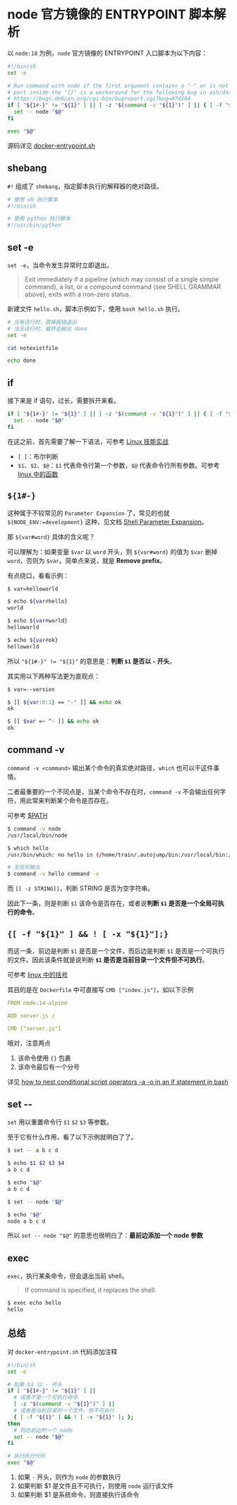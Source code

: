 # node 官方镜像的 ENTRYPOINT 脚本解析

以 `node:18` 为例，`node` 官方镜像的 ENTRYPOINT 入口脚本为以下内容：

``` bash
#!/bin/sh
set -e

# Run command with node if the first argument contains a "-" or is not a system command. The last
# part inside the "{}" is a workaround for the following bug in ash/dash:
# https://bugs.debian.org/cgi-bin/bugreport.cgi?bug=874264
if [ "${1#-}" != "${1}" ] || [ -z "$(command -v "${1}")" ] || { [ -f "${1}" ] && ! [ -x "${1}" ]; }; then
  set -- node "$@"
fi

exec "$@"
```

源码详见 [docker-entrypoint.sh](https://github.com/nodejs/docker-node/blob/main/18/bullseye/docker-entrypoint.sh)

## shebang

`#!` 组成了 `shebang`，指定脚本执行的解释器的绝对路径。

``` bash
# 使用 sh 执行脚本
#!/bin/sh

# 使用 python 执行脚本
#!/usr/bin/python
```

## set -e

`set -e`，当命令发生异常时立即退出。

> Exit immediately if a pipeline (which may consist of a single simple command), a list, or  a  compound  command  (see SHELL  GRAMMAR  above),  exits with a non-zero status. 

新建文件 `hello.sh`，脚本示例如下，使用 `bash hello.sh` 执行。

``` bash
# 当有该行时，直接报错退出
# 当无该行时，最终会输出 done
set -e

cat notexistfile

echo done
```

## if

接下来是 if 语句，过长，需要拆开来看。

``` bash
if [ "${1#-}" != "${1}" ] || [ -z "$(command -v "${1}")" ] || { [ -f "${1}" ] && ! [ -x "${1}" ]; }; then
  set -- node "$@"
fi
```

在这之前，首先需要了解一下语法，可参考 [Linux 技能实战](https://q.shanyue.tech/command/)

+ `[ ]`：布尔判断
+ `$1`、`$2`、`$@`：`$1` 代表命令行第一个参数，`$@` 代表命令行所有参数。可参考 [linux 中的函数](https://umiinn9jie.feishu.cn/wiki/wikcnA6zD21wdJtihB1y4fSpqgb)

## `${1#-}`

这种属于不较常见的 `Parameter Expansion` 了，常见的也就 `${NODE_ENV:=development}` 这种，见文档 [Shell Parameter Expansion](https://www.gnu.org/software/bash/manual/bash.html#Shell-Parameter-Expansion)。

那 `${var#word}` 具体的含义呢？

可以理解为：如果变量 `$var` 以 `word` 开头，则 `${var#word}` 的值为 `$var` 删掉 `word`，否则为 `$var`。简单点来说，就是 **Remove prefix**。

有点绕口，看看示例：

``` bash
$ var=helloworld

$ echo ${var#hello}
world

$ echo ${var#world}
helloworld

$ echo ${var#ok}
helloworld
```

所以 `"${1#-}" != "${1}"` 的意思是：**判断 `$1` 是否以 `-` 开头**。

其实用以下两种写法更为直观点：

``` bash
$ var=--version

$ [[ ${var:0:1} == "-" ]] && echo ok
ok

$ [[ $var =~ ^- ]] && echo ok
ok
```

## command -v 

`command -v <command>` 输出某个命令的真实绝对路径，`which` 也可以干这件事情。

二者最重要的一个不同点是，当某个命令不存在时，`command -v` 不会输出任何字符，用此常来判断某个命令是否存在。

可参考 [$PATH](https://q.shanyue.tech/command/path.html)

``` bash
$ command -v node
/usr/local/bin/node

$ which hello
/usr/bin/which: no hello in (/home/train/.autojump/bin:/usr/local/bin:/usr/bin:/usr/local/sbin:/usr/sbin:/home/train/bin)

# 无任何输出
$ command -v hello command -v 
```

而 `[[ -z STRING]]`，判断 STRING 是否为空字符串。

因此下一条，则是判断 `$1` 该命令是否存在，或者说**判断 `$1` 是否是一个全局可执行的命令**。

## `{[ -f "${1}" ] && ! [ -x "${1}"];}`

而这一条，前边是判断 `$1` 是否是一个文件，而后边是判断 `$1` 是否是一个可执行的文件。因此该条件就是说判断 **`$1` 是否是当前目录一个文件但不可执行**。

可参考 [linux 中的括号](https://q.shanyue.tech/command/quote.html)

其目的是在 `Dockerfile` 中可直接写 `CMD ["index.js"]`，如以下示例

``` yaml
FROM node:14-alpine

ADD server.js /

CMD ["server.js"]
```

哦对，注意两点

1. 该命令使用 `{}` 包裹
2. 该命令最后有一个分号

详见 [how to nest conditional script operators -a -o in an if statement in bash](https://unix.stackexchange.com/questions/670519/how-to-nest-conditional-script-operators-a-o-in-an-if-statement-in-bash)

## set --

`set` 用以重置命令行 `$1` `$2` `$3` 等参数。

至于它有什么作用，看了以下示例就明白了了。

``` bash
$ set -- a b c d

$ echo $1 $2 $3 $4
a b c d

$ echo "$@"
a b c d

$ set -- node "$@"

$ echo "$@"
node a b c d
```

所以 `set -- node "$@"` 的意思也很明白了：**最前边添加一个 node 参数**

## exec

`exec`，执行某条命令，但会退出当前 shell。

> If  command  is specified, it replaces the shell. 

``` bash
$ exec echo hello
hello
```

## 总结

对 `docker-entrypoint.sh` 代码添加注释

``` bash
#!/bin/sh
set -e

# 如果 $1 以 - 开头
if [ "${1#-}" != "${1}" ] ||
  # 或者不是一个可执行命令
  [ -z "$(command -v "${1}")" ] ||
  # 或者是当前目录的一个文件，但不可执行
  { [ -f "${1}" ] && ! [ -x "${1}" ]; };
then
  # 则在前边附一个 node 
  set -- node "$@"
fi

# 执行执行代码
exec "$@"
```

1. 如果 `-` 开头，则作为 `node` 的参数执行
1. 如果判断 $1 是文件且不可执行，则使用 `node` 运行该文件
1. 如果判断 $1 是系统命令，则直接执行该命令


